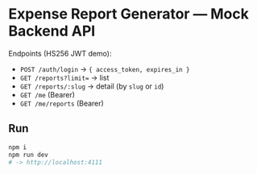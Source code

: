 
# Expense Report Generator — Mock Backend API

Endpoints (HS256 JWT demo):
- `POST /auth/login` → `{ access_token, expires_in }`
- `GET /reports?limit=` → list
- `GET /reports/:slug` → detail (by `slug` or `id`)
- `GET /me` (Bearer)
- `GET /me/reports` (Bearer)

## Run
```bash
npm i
npm run dev
# -> http://localhost:4111
```

